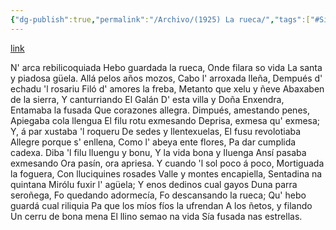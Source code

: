 ```yaml
---
{"dg-publish":true,"permalink":"/Archivo/(1925) La rueca/","tags":["#Siglo_20","a1925","central","Enrique_García-Rendueles","escrito","Gijón","poema"]}
---
```


[link](https://asturies.com/cavedaynava/larueca.txt)

N' arca rebilicoquiada
Hebo guardada la rueca,
Onde filara so vida
La santa y piadosa güela.
Allá pelos años mozos,
Cabo l' arroxada lleña,
Dempués d' echadu 'l rosariu
Filó d' amores la freba,
Metanto que xelu y ñeve
Abaxaben de la sierra,
Y canturriando El Galán
D' esta villa y Doña Enxendra,
Entamaba la fusada
Que corazones allegra.
Dimpués, amestando penes,
Apiegaba cola llengua
El filu rotu exmesando
Deprisa, exmesa qu' exmesa;
Y, á par xustaba 'l roqueru
De sedes y llentexuelas, 
El fusu revolotiaba
Allegre porque s' enllena,
Como l' abeya ente flores,
Pa dar cumplida cadexa.
Diba 'l filu lluengu y bonu,
Y la vida bona y Iluenga
Ansí pasaba exmesando
Ora pasín, ora apriesa.
Y cuando 'l sol poco á poco, 
Mortiguada la foguera, 
Con lluciquines rosades 
Valle y montes encapiella, 
Sentadina na quintana 
Mirólu fuxir l' agüela; 
Y enos dedinos cual gayos 
Duna parra seroñega, 
Fo quedando adormecía, 
Fo descansando la rueca; 
Qu' hebo guardá cual riliquia 
Pa que los míos fíos la ufrendan 
A los ñetos, y filando 
Un cerru de bona mena 
El llino semao na vida 
Sía fusada nas estrellas.